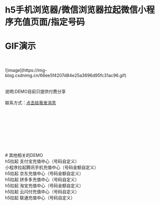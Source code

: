 # h5手机浏览器/微信浏览器拉起微信小程序充值页面/指定号码


# GIF演示
<br>
<br>
![image](https://img-blog.csdnimg.cn/66ee5f4207d84e25a3696d95fc31ac96.gif)


<br/>
<br/>
<br/>
说明:DEMO目前只提供付费分享
<br/>
<br/>
联系方式：<a target="_blank" href="https://apppay.github.io/qq.html">点击给我发消息</a>
<br/>
<br/>
<br/>
<br/>
<br/>
<br/>
<br/>
<br/>
<br/>
<br/>
# 其他相关的DEMO
<br/>
h5拉起  支付宝充值中心（号码自定义）<br/> 
小程序拉起腾讯手机充值中心（号码金额自定义）<br/>
h5拉起 京东充值中心（号码金额自定义）<br/>
h5拉起  拼多多充值中心（号码自定义）<br/>
h5拉起  淘宝充值中心（号码金额自定义）<br/>
h5拉起  云闪付充值中心（号码自定义）<br/>
h5拉起  联通充值中心（号码自定义）<br/>
<br/>
<br/>
<br/>
<br/>
<br/>
<br/>
<br/>
<br/>
<br/>
<br/>
<br/>
<br/>
<br/>
<br/>
<br/>







